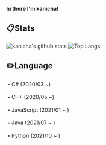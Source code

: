 **hi there I'm kanicha!**

## :clipboard:Stats
![kanicha's github stats](https://github-readme-stats.vercel.app/api?username=kanicha&count_private=true&theme=algolia)
![Top Langs](https://github-readme-stats.vercel.app/api/top-langs/?username=kanicha&layout=compact&theme=algolia)

## :pencil2:Language
・C#
(2020/03 ~)  

・C++
(2020/05 ~)

・JavaScript
(2021/01 ~ )

・Java
(2021/07 ~ )

・Python
(2021/10 ~ )
